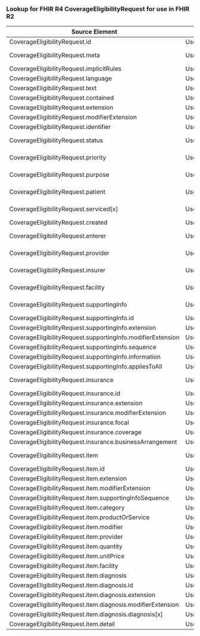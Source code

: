 ### Lookup for FHIR R4 CoverageEligibilityRequest for use in FHIR R2

| Source Element | Usage | Target |
| -------------- | ----- | ------ |
| CoverageEligibilityRequest.id | UseElementSameName | EligibilityRequest.id |
| CoverageEligibilityRequest.meta | UseExtension | http://hl7.org/fhir/4.0/StructureDefinition/extension-CoverageEligibilityRequest.meta |
| CoverageEligibilityRequest.implicitRules | UseElementSameName | EligibilityRequest.implicitRules |
| CoverageEligibilityRequest.language | UseElementSameName | EligibilityRequest.language |
| CoverageEligibilityRequest.text | UseElementSameName | EligibilityRequest.text |
| CoverageEligibilityRequest.contained | UseElementSameName | EligibilityRequest.contained |
| CoverageEligibilityRequest.extension | UseElementSameName | EligibilityRequest.extension |
| CoverageEligibilityRequest.modifierExtension | UseElementSameName | EligibilityRequest.modifierExtension |
| CoverageEligibilityRequest.identifier | UseElementSameName | EligibilityRequest.identifier |
| CoverageEligibilityRequest.status | UseExtension | http://hl7.org/fhir/4.0/StructureDefinition/extension-CoverageEligibilityRequest.status |
| CoverageEligibilityRequest.priority | UseExtension | http://hl7.org/fhir/4.0/StructureDefinition/extension-CoverageEligibilityRequest.priority |
| CoverageEligibilityRequest.purpose | UseExtension | http://hl7.org/fhir/4.0/StructureDefinition/extension-CoverageEligibilityRequest.purpose |
| CoverageEligibilityRequest.patient | UseExtension | http://hl7.org/fhir/4.0/StructureDefinition/extension-CoverageEligibilityRequest.patient |
| CoverageEligibilityRequest.serviced[x] | UseExtension | http://hl7.org/fhir/4.0/StructureDefinition/extension-CoverageEligibilityRequest.serviced |
| CoverageEligibilityRequest.created | UseElementSameName | EligibilityRequest.created |
| CoverageEligibilityRequest.enterer | UseExtension | http://hl7.org/fhir/4.0/StructureDefinition/extension-CoverageEligibilityRequest.enterer |
| CoverageEligibilityRequest.provider | UseExtension | http://hl7.org/fhir/4.0/StructureDefinition/extension-CoverageEligibilityRequest.provider |
| CoverageEligibilityRequest.insurer | UseExtension | http://hl7.org/fhir/4.0/StructureDefinition/extension-CoverageEligibilityRequest.insurer |
| CoverageEligibilityRequest.facility | UseExtension | http://hl7.org/fhir/4.0/StructureDefinition/extension-CoverageEligibilityRequest.facility |
| CoverageEligibilityRequest.supportingInfo | UseExtension | http://hl7.org/fhir/4.0/StructureDefinition/extension-CoverageEligibilityRequest.supportingInfo |
| CoverageEligibilityRequest.supportingInfo.id | UseExtensionFromAncestor | - |
| CoverageEligibilityRequest.supportingInfo.extension | UseExtensionFromAncestor | - |
| CoverageEligibilityRequest.supportingInfo.modifierExtension | UseExtensionFromAncestor | - |
| CoverageEligibilityRequest.supportingInfo.sequence | UseExtensionFromAncestor | - |
| CoverageEligibilityRequest.supportingInfo.information | UseExtensionFromAncestor | - |
| CoverageEligibilityRequest.supportingInfo.appliesToAll | UseExtensionFromAncestor | - |
| CoverageEligibilityRequest.insurance | UseExtension | http://hl7.org/fhir/4.0/StructureDefinition/extension-CoverageEligibilityRequest.insurance |
| CoverageEligibilityRequest.insurance.id | UseExtensionFromAncestor | - |
| CoverageEligibilityRequest.insurance.extension | UseExtensionFromAncestor | - |
| CoverageEligibilityRequest.insurance.modifierExtension | UseExtensionFromAncestor | - |
| CoverageEligibilityRequest.insurance.focal | UseExtensionFromAncestor | - |
| CoverageEligibilityRequest.insurance.coverage | UseExtensionFromAncestor | - |
| CoverageEligibilityRequest.insurance.businessArrangement | UseExtensionFromAncestor | - |
| CoverageEligibilityRequest.item | UseExtension | http://hl7.org/fhir/4.0/StructureDefinition/extension-CoverageEligibilityRequest.item |
| CoverageEligibilityRequest.item.id | UseExtensionFromAncestor | - |
| CoverageEligibilityRequest.item.extension | UseExtensionFromAncestor | - |
| CoverageEligibilityRequest.item.modifierExtension | UseExtensionFromAncestor | - |
| CoverageEligibilityRequest.item.supportingInfoSequence | UseExtensionFromAncestor | - |
| CoverageEligibilityRequest.item.category | UseExtensionFromAncestor | - |
| CoverageEligibilityRequest.item.productOrService | UseExtensionFromAncestor | - |
| CoverageEligibilityRequest.item.modifier | UseExtensionFromAncestor | - |
| CoverageEligibilityRequest.item.provider | UseExtensionFromAncestor | - |
| CoverageEligibilityRequest.item.quantity | UseExtensionFromAncestor | - |
| CoverageEligibilityRequest.item.unitPrice | UseExtensionFromAncestor | - |
| CoverageEligibilityRequest.item.facility | UseExtensionFromAncestor | - |
| CoverageEligibilityRequest.item.diagnosis | UseExtensionFromAncestor | - |
| CoverageEligibilityRequest.item.diagnosis.id | UseExtensionFromAncestor | - |
| CoverageEligibilityRequest.item.diagnosis.extension | UseExtensionFromAncestor | - |
| CoverageEligibilityRequest.item.diagnosis.modifierExtension | UseExtensionFromAncestor | - |
| CoverageEligibilityRequest.item.diagnosis.diagnosis[x] | UseExtensionFromAncestor | - |
| CoverageEligibilityRequest.item.detail | UseExtensionFromAncestor | - |
